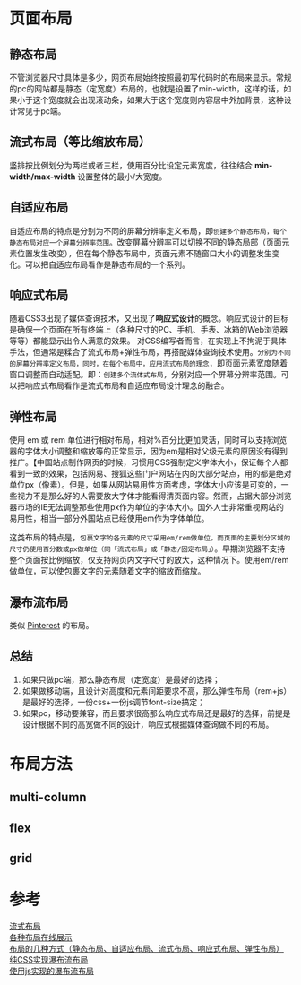 
# 页面布局
## 静态布局
不管浏览器尺寸具体是多少，网页布局始终按照最初写代码时的布局来显示。常规的pc的网站都是静态（定宽度）布局的，也就是设置了min-width，这样的话，如果小于这个宽度就会出现滚动条，如果大于这个宽度则内容居中外加背景，这种设计常见于pc端。

## 流式布局（等比缩放布局）
竖排按比例划分为两栏或者三栏，使用百分比设定元素宽度，往往结合 **min-width/max-width** 设置整体的最小/大宽度。

## 自适应布局
自适应布局的特点是分别为不同的屏幕分辨率定义布局，即`创建多个静态布局，每个静态布局对应一个屏幕分辨率范围`。改变屏幕分辨率可以切换不同的静态局部（页面元素位置发生改变），但在每个静态布局中，页面元素不随窗口大小的调整发生变化。可以把自适应布局看作是静态布局的一个系列。

## 响应式布局
随着CSS3出现了媒体查询技术，又出现了**响应式设计**的概念。响应式设计的目标是确保一个页面在所有终端上（各种尺寸的PC、手机、手表、冰箱的Web浏览器等等）都能显示出令人满意的效果。
对CSS编写者而言，在实现上不拘泥于具体手法，但通常是糅合了流式布局+弹性布局，再搭配媒体查询技术使用。`分别为不同的屏幕分辨率定义布局，同时，在每个布局中，应用流式布局的理念`，即页面元素宽度随着窗口调整而自动适配。即：`创建多个流体式布局`，分别对应一个屏幕分辨率范围。可以把响应式布局看作是流式布局和自适应布局设计理念的融合。

## 弹性布局
使用 em 或 rem 单位进行相对布局，相对%百分比更加灵活，同时可以支持浏览器的字体大小调整和缩放等的正常显示，因为em是相对父级元素的原因没有得到推广。【中国站点制作网页的时候，习惯用CSS强制定义字体大小，保证每个人都看到一致的效果，包括网易、搜狐这些门户网站在内的大部分站点，用的都是绝对单位px（像素）。但是，如果从网站易用性方面考虑，字体大小应该是可变的，一些视力不是那么好的人需要放大字体才能看得清页面内容。然而，占据大部分浏览器市场的IE无法调整那些使用px作为单位的字体大小。国外人士非常重视网站的易用性，相当一部分外国站点已经使用em作为字体单位。

这类布局的特点是，`包裹文字的各元素的尺寸采用em/rem做单位，而页面的主要划分区域的尺寸仍使用百分数或px做单位（同「流式布局」或「静态/固定布局」）`。早期浏览器不支持整个页面按比例缩放，仅支持网页内文字尺寸的放大，这种情况下。使用em/rem做单位，可以使包裹文字的元素随着文字的缩放而缩放。

## 瀑布流布局
类似 [Pinterest](https://www.pinterest.com/) 的布局。

## 总结
1. 如果只做pc端，那么静态布局（定宽度）是最好的选择；
2. 如果做移动端，且设计对高度和元素间距要求不高，那么弹性布局（rem+js）是最好的选择，一份css+一份js调节font-size搞定；
3. 如果pc，移动要兼容，而且要求很高那么响应式布局还是最好的选择，前提是设计根据不同的高宽做不同的设计，响应式根据媒体查询做不同的布局。

# 布局方法
## multi-column
## flex
## grid

# 参考
[流式布局](http://www.hangge.com/blog/cache/detail_1010.html)<br>
[各种布局在线展示](http://wow.techbrood.com/fiddle/1753)<br>
[布局的几种方式（静态布局、自适应布局、流式布局、响应式布局、弹性布局）](https://www.cnblogs.com/zhuzhenwei918/p/7147303.html)<br>
[纯CSS实现瀑布流布局](https://www.w3cplus.com/css/pure-css-create-masonry-layout.html)<br>
[使用js实现的瀑布流布局](http://book.jirengu.com/jirengu-inc/jrg-renwu10/homework/%E5%AD%99%E7%BA%A2%E7%85%A7/mission30/demo.html)